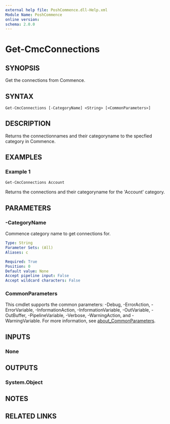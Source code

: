 ```yaml
---
external help file: PoshCommence.dll-Help.xml
Module Name: PoshCommence
online version:
schema: 2.0.0
---
```


# Get-CmcConnections

## SYNOPSIS
Get the connections from Commence.

## SYNTAX

```
Get-CmcConnections [-CategoryName] <String> [<CommonParameters>]
```

## DESCRIPTION
Returns the connectionnames and their categoryname to the specfied category in Commence.

## EXAMPLES

### Example 1
```powershell
Get-CmcConnections Account
```

Returns the connections and their categoryname for the 'Account' category.

## PARAMETERS

### -CategoryName
Commence category name to get connections for.

```yaml
Type: String
Parameter Sets: (All)
Aliases: c

Required: True
Position: 0
Default value: None
Accept pipeline input: False
Accept wildcard characters: False
```

### CommonParameters
This cmdlet supports the common parameters: -Debug, -ErrorAction, -ErrorVariable, -InformationAction, -InformationVariable, -OutVariable, -OutBuffer, -PipelineVariable, -Verbose, -WarningAction, and -WarningVariable. For more information, see [about_CommonParameters](http://go.microsoft.com/fwlink/?LinkID=113216).

## INPUTS

### None

## OUTPUTS

### System.Object
## NOTES

## RELATED LINKS
